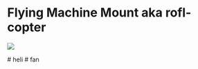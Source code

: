 
Flying Machine Mount aka rofl-copter
===

![](https://i.imgur.com/YsPgotQ.png)




#   h e l i  
 #   f a n  
 